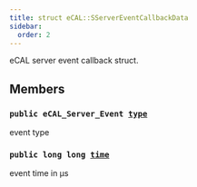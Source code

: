 ```yaml
---
title: struct eCAL::SServerEventCallbackData
sidebar:
  order: 2
---
```


eCAL server event callback struct.

## Members

### `public eCAL_Server_Event `[`type`](#d0/d66/structeCAL_1_1SServerEventCallbackData_1aa318600e2ba9b3cabab824597ecfbec1) 

event type

### `public long long `[`time`](#d0/d66/structeCAL_1_1SServerEventCallbackData_1a4fd9dfb87407433d52bfa14c80294896) 

event time in µs

